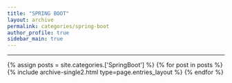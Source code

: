 ```yaml
---
title: "SPRING BOOT"
layout: archive
permalink: categories/spring-boot
author_profile: true
sidebar_main: true
---
```


<!-- 공백이 포함되어 있는 카테고리 이름의 경우 site.categories['a b c'] 이런식으로! -->

***

{% assign posts = site.categories.['SpringBoot'] %}
{% for post in posts %} {% include archive-single2.html type=page.entries_layout %} {% endfor %}